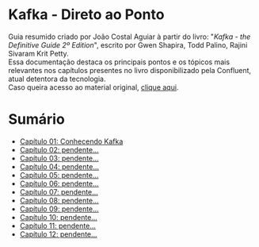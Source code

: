 # Kafka - Direto ao Ponto
Guia resumido criado por João Costal Aguiar à partir do livro: "_Kafka - the Definitive Guide 2º Edition_",  escrito por Gwen Shapira, Todd Palino, Rajini Sivaram Krit Petty.\
Essa documentação destaca os principais pontos e os tópicos mais relevantes nos capítulos presentes no livro disponibilizado pela Confluent, atual detentora da tecnologia.\
Caso queira acesso ao material original, [clique aqui](https://www.confluent.io/resources/ebook/kafka-the-definitive-guide/).

# Sumário
- [Capítulo 01: Conhecendo Kafka](?)
- [Capítulo 02: pendente... ](link?)
- [Capítulo 03: pendente... ](link?)
- [Capítulo 04: pendente... ](link?)
- [Capítulo 05: pendente... ](link?)
- [Capítulo 06: pendente... ](link?)
- [Capítulo 07: pendente... ](link?)
- [Capítulo 08: pendente... ](link?)
- [Capítulo 09: pendente... ](link?)
- [Capítulo 10: pendente... ](link?)
- [Capítulo 11: pendente... ](link?)
- [Capítulo 12: pendente... ](link?)
